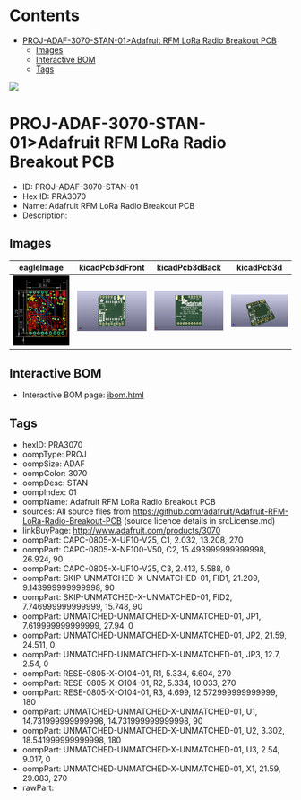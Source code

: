 



Contents
========

* [PROJ-ADAF-3070-STAN-01>Adafruit RFM LoRa Radio Breakout PCB](#proj-adaf-3070-stan-01adafruit-rfm-lora-radio-breakout-pcb)
	* [Images](#images)
	* [Interactive BOM](#interactive-bom)
	* [Tags](#tags)
  
![][im]
# PROJ-ADAF-3070-STAN-01>Adafruit RFM LoRa Radio Breakout PCB

- ID: PROJ-ADAF-3070-STAN-01
- Hex ID: PRA3070
- Name: Adafruit RFM LoRa Radio Breakout PCB
- Description: 

## Images
  
  

|eagleImage|kicadPcb3dFront|kicadPcb3dBack|kicadPcb3d|
| :---: | :---: | :---: | :---: |
|[![eagleImage](eagleImage_140.png)](eagleImage_600.png)|[![kicadPcb3dFront](kicadPcb3dFront_140.png)](kicadPcb3dFront_600.png)|[![kicadPcb3dBack](kicadPcb3dBack_140.png)](kicadPcb3dBack_600.png)|[![kicadPcb3d](kicadPcb3d_140.png)](kicadPcb3d_600.png)|

## Interactive BOM

- Interactive BOM page: [ibom.html](kicad/bom/ibom.html)

## Tags

- hexID: PRA3070
- oompType: PROJ
- oompSize: ADAF
- oompColor: 3070
- oompDesc: STAN
- oompIndex: 01
- oompName: Adafruit RFM LoRa Radio Breakout PCB
- sources: All source files from https://github.com/adafruit/Adafruit-RFM-LoRa-Radio-Breakout-PCB (source licence details in srcLicense.md)
- linkBuyPage: http://www.adafruit.com/products/3070
- oompPart: CAPC-0805-X-UF10-V25, C1, 2.032, 13.208, 270
- oompPart: CAPC-0805-X-NF100-V50, C2, 15.493999999999998, 26.924, 90
- oompPart: CAPC-0805-X-UF10-V25, C3, 2.413, 5.588, 0
- oompPart: SKIP-UNMATCHED-X-UNMATCHED-01, FID1, 21.209, 9.143999999999998, 90
- oompPart: SKIP-UNMATCHED-X-UNMATCHED-01, FID2, 7.746999999999999, 15.748, 90
- oompPart: UNMATCHED-UNMATCHED-X-UNMATCHED-01, JP1, 7.619999999999999, 27.94, 0
- oompPart: UNMATCHED-UNMATCHED-X-UNMATCHED-01, JP2, 21.59, 24.511, 0
- oompPart: UNMATCHED-UNMATCHED-X-UNMATCHED-01, JP3, 12.7, 2.54, 0
- oompPart: RESE-0805-X-O104-01, R1, 5.334, 6.604, 270
- oompPart: RESE-0805-X-O104-01, R2, 5.334, 10.033, 270
- oompPart: RESE-0805-X-O104-01, R3, 4.699, 12.572999999999999, 180
- oompPart: UNMATCHED-UNMATCHED-X-UNMATCHED-01, U1, 14.731999999999998, 14.731999999999998, 90
- oompPart: UNMATCHED-UNMATCHED-X-UNMATCHED-01, U2, 3.302, 18.541999999999998, 180
- oompPart: UNMATCHED-UNMATCHED-X-UNMATCHED-01, U3, 2.54, 9.017, 0
- oompPart: UNMATCHED-UNMATCHED-X-UNMATCHED-01, X1, 21.59, 29.083, 270
- rawPart: 



[im]: kicadPcb3d_450.png
